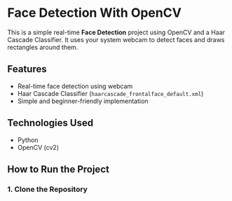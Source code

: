 # Face Detection With OpenCV

This is a simple real-time **Face Detection** project using OpenCV and a Haar Cascade Classifier. It uses your system webcam to detect faces and draws rectangles around them.

## Features

- Real-time face detection using webcam
- Haar Cascade Classifier (`haarcascade_frontalface_default.xml`)
- Simple and beginner-friendly implementation

## Technologies Used

- Python
- OpenCV (cv2)

##  How to Run the Project

### 1. Clone the Repository

